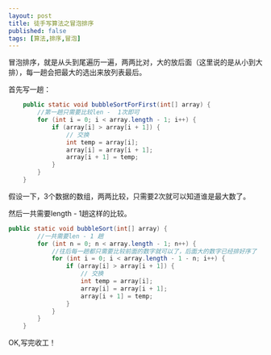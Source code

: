 ```yaml
---
layout: post
title: 徒手写算法之冒泡排序
published: false
tags: [算法,排序,冒泡]
---
```


冒泡排序，就是从头到尾遍历一遍，两两比对，大的放后面（这里说的是从小到大排），每一趟会把最大的选出来放列表最后。

首先写一趟：

```java
    public static void bubbleSortForFirst(int[] array) {
        //第一趟只需要比较len -  1次即可
        for (int i = 0; i < array.length - 1; i++) {
            if (array[i] > array[i + 1]) {
                // 交换
                int temp = array[i];
                array[i] = array[i + 1];
                array[i + 1] = temp;
            }
        }
    }
```

假设一下，3个数据的数组，两两比较，只需要2次就可以知道谁是最大数了。

然后一共需要length - 1趟这样的比较。

```java
public static void bubbleSort(int[] array) {
        //一共需要len - 1 趟
        for (int n = 0; n < array.length - 1; n++) {
            //往后每一趟都只需要比较前面的数字就可以了，后面大的数字已经排好序了
            for (int i = 0; i < array.length - 1 - n; i++) {
                if (array[i] > array[i + 1]) {
                    // 交换
                    int temp = array[i];
                    array[i] = array[i + 1];
                    array[i + 1] = temp;
                }
            }
        }
    }
```

OK,写完收工！